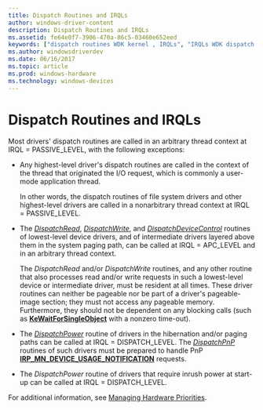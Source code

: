 ```yaml
---
title: Dispatch Routines and IRQLs
author: windows-driver-content
description: Dispatch Routines and IRQLs
ms.assetid: fe64e0f7-3906-470a-86c5-03460e652eed
keywords: ["dispatch routines WDK kernel , IRQLs", "IRQLs WDK dispatch routines"]
ms.author: windowsdriverdev
ms.date: 06/16/2017
ms.topic: article
ms.prod: windows-hardware
ms.technology: windows-devices
---
```


# Dispatch Routines and IRQLs





Most drivers' dispatch routines are called in an arbitrary thread context at IRQL = PASSIVE\_LEVEL, with the following exceptions:

-   Any highest-level driver's dispatch routines are called in the context of the thread that originated the I/O request, which is commonly a user-mode application thread.

    In other words, the dispatch routines of file system drivers and other highest-level drivers are called in a nonarbitrary thread context at IRQL = PASSIVE\_LEVEL.

-   The [*DispatchRead*](https://msdn.microsoft.com/library/windows/hardware/ff543376), [*DispatchWrite*](https://msdn.microsoft.com/library/windows/hardware/ff544034), and [*DispatchDeviceControl*](https://msdn.microsoft.com/library/windows/hardware/ff543287) routines of lowest-level device drivers, and of intermediate drivers layered above them in the system paging path, can be called at IRQL = APC\_LEVEL and in an arbitrary thread context.

    The *DispatchRead* and/or *DispatchWrite* routines, and any other routine that also processes read and/or write requests in such a lowest-level device or intermediate driver, must be resident at all times. These driver routines can neither be pageable nor be part of a driver's pageable-image section; they must not access any pageable memory. Furthermore, they should not be dependent on any blocking calls (such as [**KeWaitForSingleObject**](https://msdn.microsoft.com/library/windows/hardware/ff553350) with a nonzero time-out).

-   The [*DispatchPower*](https://msdn.microsoft.com/library/windows/hardware/ff543354) routine of drivers in the hibernation and/or paging paths can be called at IRQL = DISPATCH\_LEVEL. The [*DispatchPnP*](https://msdn.microsoft.com/library/windows/hardware/ff543341) routines of such drivers must be prepared to handle PnP [**IRP\_MN\_DEVICE\_USAGE\_NOTIFICATION**](https://msdn.microsoft.com/library/windows/hardware/ff550841) requests.

-   The *DispatchPower* routine of drivers that require inrush power at start-up can be called at IRQL = DISPATCH\_LEVEL.

For additional information, see [Managing Hardware Priorities](managing-hardware-priorities.md).

 

 




